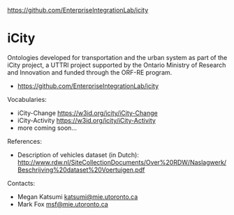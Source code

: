 

https://github.com/EnterpriseIntegrationLab/icity



iCity
===

Ontologies developed for transportation and the urban system as part of the iCity project, a UTTRI project supported by the Ontario Ministry of Research and Innovation and funded through the ORF-RE program.

* https://github.com/EnterpriseIntegrationLab/icity

Vocabularies:
* iCity-Change https://w3id.org/icity/iCity-Change
* iCity-Activity https://w3id.org/icity/iCity-Activity
* more coming soon...


References:
* Description of vehicles dataset (in Dutch): http://www.rdw.nl/SiteCollectionDocuments/Over%20RDW/Naslagwerk/Beschrijving%20dataset%20Voertuigen.pdf

Contacts: 
* Megan Katsumi <katsumi@mie.utoronto.ca>
* Mark Fox <msf@mie.utoronto.ca>
